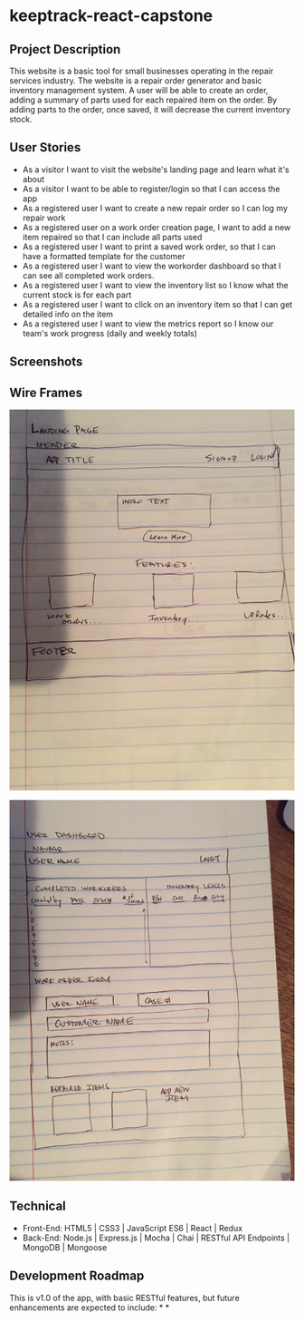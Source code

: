 # keeptrack-react-capstone

## Project Description
This website is a basic tool for small businesses operating in the repair services industry.  The website is a repair order generator and basic inventory management system.  A user will be able to create an order, adding a summary of parts used for each repaired item on the order.  By adding parts to the order, once saved, it will decrease the current inventory stock.

<!--### [*** Live Preview - Community Water***](https://community-water.herokuapp.com/)-->

## User Stories
* As a visitor I want to visit the website's landing page and learn what it's about
* As a visitor I want to be able to register/login so that I can access the app
* As a registered user I want to create a new repair order so I can log my repair work
* As a registered user on a work order creation page, I want to add a new item repaired so that I can include all parts used
* As a registered user I want to print a saved work order, so that I can have a formatted template for the customer
* As a registered user I want to view the workorder dashboard so that I can see all completed work orders.
* As a registered user I want to view the inventory list so I know what the current stock is for each part
* As a registered user I want to click on an inventory item so that I can get detailed info on the item
* As a registered user I want to view the metrics report so I know our team's work progress (daily and weekly totals)

## Screenshots



## Wire Frames
![Landing Page & Learn More](github-images/landingpage-wireframe.JPG)

![User Dashbord](github-images/dashboard-wireframe.JPG)

## Technical
* Front-End: HTML5 | CSS3 | JavaScript ES6 | React | Redux
* Back-End: Node.js | Express.js | Mocha | Chai | RESTful API Endpoints | MongoDB | Mongoose

## Development Roadmap
This is v1.0 of the app, with basic RESTful features, but future enhancements are expected to include:
*
*


